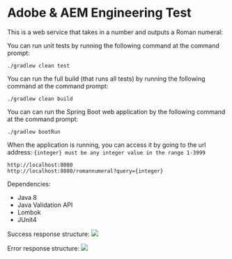 # Adobe & AEM Engineering Test
This is a web service that takes in a number and outputs a Roman numeral:

You can run unit tests by running the following command at the command prompt:

    ./gradlew clean test

You can run the full build (that runs all tests) by running the following command at the command prompt:

    ./gradlew clean build

You can can run the Spring Boot web application by the following command at the command prompt:

    ./gradlew bootRun
    
When the application is running, you can access it by going to the url address:
```{integer} must be any integer value in the range 1-3999```

    http://localhost:8080
    http://localhost:8080/romannumeral?query={integer}
 
Dependencies:
- Java 8
- Java Validation API
- Lombok
- JUnit4

Success response structure:
![](images/validResponse.png)

Error response structure:
![](images/invalidResponse.png)
